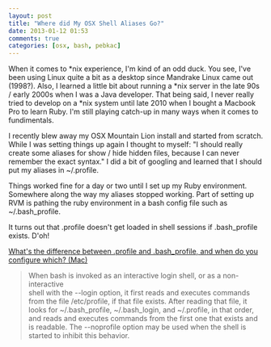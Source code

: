 ```yaml
---
layout: post
title: "Where did My OSX Shell Aliases Go?"
date: 2013-01-12 01:53
comments: true
categories: [osx, bash, pebkac]
---
```

When it comes to \*nix experience, I'm kind of an odd duck. You see, I've been using Linux quite a bit as a desktop since Mandrake Linux came out (1998?). Also, I learned a little bit about running a \*nix server in the late 90s / early 2000s when I was a Java developer. That being said, I never really tried to develop on a *nix system until late 2010 when I bought a Macbook Pro to learn Ruby. I'm still playing catch-up in many ways when it comes to fundimentals.

I recently blew away my OSX Mountain Lion install and started from scratch. While I was setting things up again I thought to myself: "I should really create some aliases for show / hide hidden files, because I can never remember the exact syntax." I did a bit of googling and learned that I should put my aliases in ~/.profile. 

Things worked fine for a day or two until I set up my Ruby environment. Somewhere along the way my aliases stopped working. Part of setting up RVM is pathing the ruby environment in a bash config file such as ~/.bash_profile.

It turns out that .profile doesn't get loaded in shell sessions if .bash_profile exists. D'oh!

[What's the difference between .profile and .bash_profile, and when do you configure which? (Mac)](http://superuser.com/questions/278433/whats-the-difference-between-profile-and-bash-profile-and-when-do-you-config)
> When bash is invoked as an interactive login shell, or as  a  non-interactive  
> shell  with the --login option, it first reads and executes commands
> from the file /etc/profile, if that file exists.  After reading that file,
> it  looks  for  ~/.bash_profile,  ~/.bash_login,  and  ~/.profile, in that
> order, and reads and executes commands from the first one that exists  and
> is readable.  The --noprofile option may be used when the shell is started
> to inhibit this behavior.
